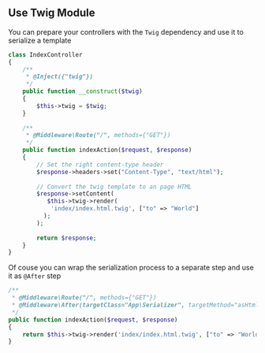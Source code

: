 ## Use Twig Module

You can prepare your controllers with the `Twig` dependency and use it to serialize a template

```php
class IndexController
{
    /**
     * @Inject({"twig"})
     */
    public function __construct($twig)
    {
        $this->twig = $twig;
    }
    
    /**
     * @Middleware\Route("/", methods={"GET"})
     */
    public function indexAction($request, $response)
    {
        // Set the right content-type header
        $response->headers->set("Content-Type", "text/html");
        
        // Convert the twig template to an page HTML
        $response->setContent(
           $this->twig->render(
            'index/index.html.twig', ["to" => "World"]
          );
        );
        
        return $response;
    }
}
```

Of couse you can wrap the serialization process to a separate step and use it as `@After` step

```php
/**
 * @Middleware\Route("/", methods={"GET"})
 * @Middleware\After(targetClass="App\Serializer", targetMethod="asHtml")
 */
public function indexAction($request, $response)
{
    return $this->twig->render('index/index.html.twig', ["to" => "World"]);
}
```
